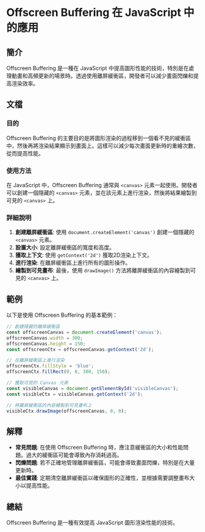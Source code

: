 <!--
Meta Description: # Offscreen Buffering 在 JavaScript 中的應用 ## 簡介 Offscreen Buffering 是一種在 JavaScript 中提高圖形性能的技術，特別是在處理動畫和高頻更新的場景時。透過使用離屏緩衝區，開發者可以減少畫面閃爍和提高渲染效率。 ## 文檔 ###...
Meta Keywords: canvas, offscreen, buffering, javascript, offscreencanvas
-->

# Offscreen Buffering 在 JavaScript 中的應用

## 簡介
Offscreen Buffering 是一種在 JavaScript 中提高圖形性能的技術，特別是在處理動畫和高頻更新的場景時。透過使用離屏緩衝區，開發者可以減少畫面閃爍和提高渲染效率。

## 文檔
### 目的
Offscreen Buffering 的主要目的是將圖形渲染的過程移到一個看不見的緩衝區中，然後再將渲染結果顯示到畫面上。這樣可以減少每次畫面更新時的重繪次數，從而提高性能。

### 使用方法
在 JavaScript 中，Offscreen Buffering 通常與 `<canvas>` 元素一起使用。開發者可以創建一個隱藏的 `<canvas>` 元素，並在該元素上進行渲染，然後將結果繪製到可見的 `<canvas>` 上。

### 詳細說明
1. **創建離屏緩衝區**: 使用 `document.createElement('canvas')` 創建一個隱藏的 `<canvas>` 元素。
2. **設置大小**: 設定離屏緩衝區的寬度和高度。
3. **獲取上下文**: 使用 `getContext('2d')` 獲取2D渲染上下文。
4. **進行渲染**: 在離屏緩衝區上進行所有的圖形操作。
5. **繪製到可見畫布**: 最後，使用 `drawImage()` 方法將離屏緩衝區的內容繪製到可見的 `<canvas>` 上。

## 範例
以下是使用 Offscreen Buffering 的基本範例：

```javascript
// 創建隱藏的離屏緩衝區
const offscreenCanvas = document.createElement('canvas');
offscreenCanvas.width = 300;
offscreenCanvas.height = 150;
const offscreenCtx = offscreenCanvas.getContext('2d');

// 在離屏緩衝區上進行渲染
offscreenCtx.fillStyle = 'blue';
offscreenCtx.fillRect(0, 0, 300, 150);

// 獲取可見的 Canvas 元素
const visibleCanvas = document.getElementById('visibleCanvas');
const visibleCtx = visibleCanvas.getContext('2d');

// 將離屏緩衝區的內容繪製到可見畫布上
visibleCtx.drawImage(offscreenCanvas, 0, 0);
```

## 解釋
- **常見問題**: 在使用 Offscreen Buffering 時，應注意緩衝區的大小和性能問題。過大的緩衝區可能會導致內存消耗過高。
- **閃爍問題**: 若不正確地管理離屏緩衝區，可能會導致畫面閃爍，特別是在大量更新時。
- **最佳實踐**: 定期清空離屏緩衝區以確保圖形的正確性，並根據需要調整畫布大小以提高性能。

## 總結
Offscreen Buffering 是一種有效提高 JavaScript 圖形渲染性能的技術。